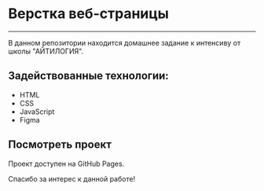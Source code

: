 # Верстка веб-страницы
---
В данном репозитории находится домашнее задание к интенсиву от школы "АЙТИЛОГИЯ".

## Задействованные технологии:

* HTML
* CSS
* JavaScript
* Figma

## Посмотреть проект
Проект доступен на GitHub Pages.

Спасибо за интерес к данной работе!
